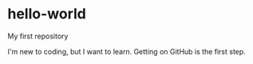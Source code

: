 # hello-world
My first repository

I'm new to coding, but I want to learn. Getting on GitHub is the first step.

